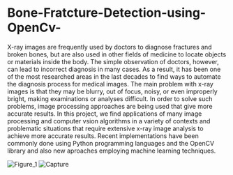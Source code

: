 # Bone-Fratcture-Detection-using-OpenCv-

X-ray images are frequently used by doctors to diagnose fractures and broken bones, but are also used in other fields of medicine to locate 
objects or materials inside the body. The simple observation of doctors, however, can lead to incorrect diagnosis in many cases. As a result, it 
has been one of the most researched areas in the last decades to find ways to automate the diagnosis process for medical images. The main 
problem with x-ray images is that they may be blurry, out of focus, noisy, or even improperly bright, making examinations or analyses difficult.
In order to solve such problems, image processing approaches are being used that give more accurate results. In this project, we find 
applications of many image processing and computer vsion algorithms in a variety of contexts and problematic situations that require 
extensive x-ray image analysis to achieve more accurate results. Recent implementations have been commonly done using Python 
programming languages and the OpenCV library and also new aproaches employing machine learning techniques. 


![Figure_1](https://user-images.githubusercontent.com/91419239/190684728-8f99cbfb-cfdf-4e68-ba21-2870a3aade88.png)
![Capture](https://user-images.githubusercontent.com/91419239/190685118-10c23335-8745-4eb5-af18-ff9e52a1326b.JPG)


